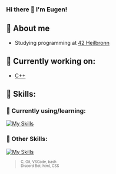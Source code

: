 ### Hi there 👋 I'm Eugen!

## 💭 About me 
- Studying programming at [42 Heilbronn](https://www.42heilbronn.de/en/ "Homepage of 42 Heilbronn")
## 📝 Currently working on:
- [C++](https://github.com/itseugen/CPP "My github repository")
## 🔧 Skills:
### 🔨 Currently using/learning:
[![My Skills](https://skillicons.dev/icons?i=c,git,vscode,bash,cpp)](https://skillicons.dev)
### 🧰 Other Skills:
[![My Skills](https://skillicons.dev/icons?i=discord,html,css)](https://skillicons.dev)
> <sub><sup>C, Git, VSCode, bash </sub></sup>\
> <sub><sup>Discord Bot, html, CSS </sub></sup>

<!--
**itseugen/itseugen** is a ✨ _special_ ✨ repository because its `README.md` (this file) appears on your GitHub profile.

Here are some ideas to get you started:

- 🔭 I’m currently working on ...
- 🌱 I’m currently learning ...
- 👯 I’m looking to collaborate on ...
- 🤔 I’m looking for help with ...
- 💬 Ask me about ...
- 📫 How to reach me: ...
- 😄 Pronouns: ...
- ⚡ Fun fact: ...
-->
